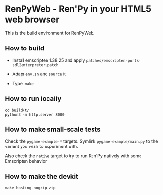 # RenPyWeb - Ren'Py in your HTML5 web browser

This is the build environment for RenPyWeb.

## How to build

- Install emscripten 1.38.25 and apply
  `patches/emscripten-ports-sdl2emterpreter.patch`

- Adapt `env.sh` and `source` it

- Type:
  `make`


## How to run locally

    cd build/t/
    python3 -m http.server 8000


## How to make small-scale tests

Check the `pygame-example-*` targets. Symlink `pygame-example/main.py`
to the variant you wish to experiment with.

Also check the `native` target to try to run Ren'Py natively with some
Emscripten behavior.


## How to make the devkit

    make hosting-nogzip-zip
